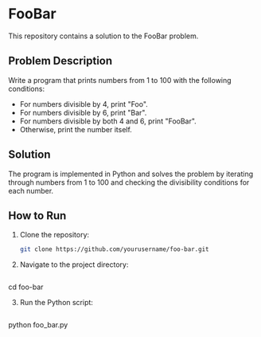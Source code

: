 # FooBar

This repository contains a solution to the FooBar problem.

## Problem Description

Write a program that prints numbers from 1 to 100 with the following conditions:
- For numbers divisible by 4, print "Foo".
- For numbers divisible by 6, print "Bar".
- For numbers divisible by both 4 and 6, print "FooBar".
- Otherwise, print the number itself.

## Solution

The program is implemented in Python and solves the problem by iterating through numbers from 1 to 100 and checking the divisibility conditions for each number.

## How to Run

1. Clone the repository:
   ```bash
   git clone https://github.com/yourusername/foo-bar.git

2. Navigate to the project directory:
   ```bash
cd foo-bar

3. Run the Python script:
   ```bash
python foo_bar.py